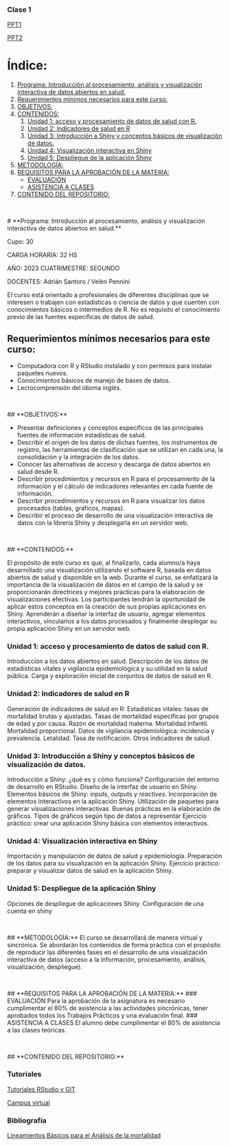 <!---
[Documento para procesar poblaciones](https://agsantoro.github.io/untref2023/RMD/RMD01_Poblacion/01_ProyeccionesDePoblacion.html)
 -->
### Clase 1
   [PPT1](https://agsantoro.github.io/untref2023/PPT/ppt1.html)

   [PPT2](https://agsantoro.github.io/untref2023/PPT/ppt2.html)


<!-- Índice -->
# **Índice:**

1. [Programa: Introducción al procesamiento, análisis y visualización interactiva de datos abiertos en salud.](#programa-introducción-al-procesamiento-análisis-y-visualización-interactiva-de-datos-abiertos-en-salud)
2. [Requerimientos mínimos necesarios para este curso:](https://github.com/agsantoro/untref2023/blob/main/README.md#requerimientos-m%C3%ADnimos-necesarios-para-este-curso)
3. [OBJETIVOS:](#objetivos)
4. [CONTENIDOS:](#contenidos)
    1. [Unidad 1: acceso y procesamiento de datos de salud con R.](#unidad-1-acceso-y-procesamiento-de-datos-de-salud-con-r)
    2. [Unidad 2: Indicadores de salud en R](#unidad-2-indicadores-de-salud-en-r)
    3. [Unidad 3: Introducción a Shiny y conceptos básicos de visualización de datos.](#unidad-3-introducción-a-shiny-y-conceptos-básicos-de-visualización-de-datos)
    4. [Unidad 4: Visualización interactiva en Shiny](#unidad-4-visualización-interactiva-en-shiny)
    5. [Unidad 5: Despliegue de la aplicación Shiny](#unidad-5-despliegue-de-la-aplicación-shiny)
5. [METODOLOGÍA:](#metodología)
6. [REQUISITOS PARA LA APROBACIÓN DE LA MATERIA:](#requisitos-para-la-aprobación-de-la-materia)
    - [EVALUACIÓN](#evaluación)
    - [ASISTENCIA A CLASES](#asistencia-a-clases)
7. [CONTENIDO DEL REPOSITORIO:](#contenido-del-repositorio)

<!-- Contenido -->
<p>&nbsp;</p>
# **Programa: Introducción al procesamiento, análisis y visualización interactiva de datos abiertos en salud.**

Cupo: 30

CARGA HORARIA: 32 HS

AÑO: 2023 CUATRIMESTRE: SEGUNDO

DOCENTES: Adrián Santoro / Velén Pennini

El curso está orientado a profesionales de diferentes disciplinas que se interesen o trabajen con estadísticas o ciencia de datos y que cuenten con conocimientos básicos o intermedios de R. No es requisito el conocimiento previo de las fuentes específicas de datos de salud.

## Requerimientos mínimos necesarios para este curso: 

- Computadora con R y RStudio instalado y con permisos para instalar paquetes nuevos.
- Conocimientos básicos de manejo de bases de datos.
- Lectocomprensión del idioma inglés.

<p>&nbsp;</p>
## **OBJETIVOS:**

- Presentar definiciones y conceptos específicos de las principales fuentes de información estadísticas de salud.
- Describir el origen de los datos de dichas fuentes, los instrumentos de registro, las herramientas de clasificación que se utilizan en cada una, la consolidación y la integración de los datos.
- Conocer las alternativas de acceso y descarga de datos abiertos en salud desde R.
- Describir procedimientos y recursos en R para el procesamiento de la información y el cálculo de indicadores relevantes en cada fuente de información.
- Describir procedimientos y recursos en R para visualizar los datos procesados (tablas, gráficos, mapas).
- Describir el proceso de desarrollo de una visualización interactiva de datos con la librería Shiny y desplegarla en un servidor web.

<p>&nbsp;</p>
## **CONTENIDOS:** 

El propósito de este curso es que, al finalizarlo, cada alumno/a haya desarrollado una visualización utilizando el software R, basada en datos abiertos de salud y disponible en la web. Durante el curso, se enfatizará la importancia de la visualización de datos en el campo de la salud y se proporcionarán directrices y mejores prácticas para la elaboración de visualizaciones efectivas. Los participantes tendrán la oportunidad de aplicar estos conceptos en la creación de sus propias aplicaciones en Shiny. Aprenderán a diseñar la interfaz de usuario, agregar elementos interactivos, vincularlos a los datos procesados y finalmente desplegar su propia aplicación Shiny en un servidor web.

### Unidad 1: acceso y procesamiento de datos de salud con R. 

Introducción a los datos abiertos en salud. Descripción de los datos de estadísticas vitales y vigilancia epidemiológica y su utilidad en la salud pública. Carga y exploración inicial de conjuntos de datos de salud en R.

### Unidad 2: Indicadores de salud en R 

Generación de indicadores de salud en R: Estadísticas vitales: tasas de mortalidad brutas y ajustadas. Tasas de mortalidad específicas por grupos de edad y por causa. Razón de mortalidad materna. Mortalidad Infantil. Mortalidad proporcional. Datos de vigilancia epidemiológica: incidencia y prevalencia. Letalidad. Tasa de notificación. Otros indicadores de salud.

### Unidad 3: Introducción a Shiny y conceptos básicos de visualización de datos. 

Introducción a Shiny: ¿qué es y cómo funciona? Configuración del entorno de desarrollo en RStudio. Diseño de la interfaz de usuario en Shiny. Elementos básicos de Shiny: inputs, outputs y _reactives_. Incorporación de elementos interactivos en la aplicación Shiny. Utilización de paquetes para generar visualizaciones interactivas.  Buenas prácticas en la elaboración de gráficos. Tipos de gráficos según tipo de datos a representar  Ejercicio práctico: crear una aplicación Shiny básica con elementos interactivos.

### Unidad 4: Visualización interactiva en Shiny 

Importación y manipulación de datos de salud y epidemiología. Preparación de los datos para su visualización en la aplicación Shiny. Ejercicio práctico: preparar y visualizar datos de salud en la aplicación Shiny.

### Unidad 5: Despliegue de la aplicación Shiny 

Opciones de despliegue de aplicaciones Shiny. Configuración de una cuenta en shiny

<p>&nbsp;</p>
## **METODOLOGÍA:**
El curso se desarrollará de manera virtual y sincrónica. Se abordarán los contenidos de forma práctica con el propósito de reproducir las diferentes fases en el desarrollo de una visualización interactiva de datos (acceso a la información, procesamiento, análisis, visualización, despliegue).

<p>&nbsp;</p>
## **REQUISITOS PARA LA APROBACIÓN DE LA MATERIA:**
### EVALUACIÓN
Para la aprobación de la asignatura es necesario cumplimentar el 80% de asistencia a las actividades sincrónicas, tener aprobados todos los Trabajos Prácticos y una evaluación final.
### ASISTENCIA A CLASES
El alumno debe cumplimentar el 80% de asistencia a las clases teóricas.

<p>&nbsp;</p>
## **CONTENIDO DEL REPOSITORIO:** 

### Tutoriales

[Tutoriales RStudio y GIT](https://agsantoro.github.io/untref2023/RMD/RMD02Tutorial/Tutorial1.html)

[Campus virtual](https://presenciales.untref.edu.ar/acceso.cgi)

### Bibliografía

[Lineamientos Básicos para el Análisis de la mortalidad](https://iris.paho.org/bitstream/handle/10665.2/34492/9789275319819-spa.pdf?sequence=7&isAllowed=y)
